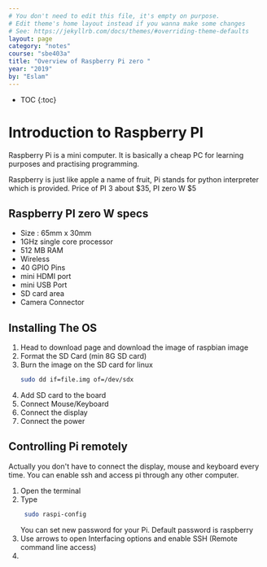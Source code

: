 ```yaml
---
# You don't need to edit this file, it's empty on purpose.
# Edit theme's home layout instead if you wanna make some changes
# See: https://jekyllrb.com/docs/themes/#overriding-theme-defaults
layout: page
category: "notes"
course: "sbe403a"
title: "Overview of Raspberry Pi zero "
year: "2019"
by: "Eslam"
---
```

* TOC
{:toc}

# Introduction to Raspberry PI

Raspberry Pi is a mini computer. It is basically a cheap PC for learning purposes and practising programming.

Raspberry is just like apple a name of fruit, Pi stands for python interpreter which is provided. 
Price  of PI 3 about $35, PI zero W $5

## Raspberry PI zero W specs

* Size : 65mm x 30mm 
* 1GHz single core processor
* 512 MB RAM
* Wireless
* 40 GPIO Pins
* mini HDMI port
* mini USB Port
* SD card area
* Camera Connector

## Installing The OS 

1. Head to download page and download the image of raspbian image 
2. Format the SD Card (min 8G SD card)
3. Burn the image on the SD card 
   for linux 
   ```bash
   sudo dd if=file.img of=/dev/sdx 
   ```
4. Add SD card to the board
5. Connect Mouse/Keyboard
6. Connect the display 
7. Connect the power 

## Controlling Pi remotely 
Actually you don't have to connect the display, mouse and keyboard every time. You can enable ssh and access pi through any other computer.

1. Open the terminal 
2. Type 
   ```bash
    sudo raspi-config
    ```
    You can set new password for your Pi. Default password is raspberry
3. Use arrows to open Interfacing options and enable SSH (Remote command line access)
4. 
